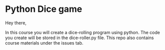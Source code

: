 # Python Dice game

Hey there, 

In this course you will create a dice-rolling program using python. The code you create will be stored in the dice-roller.py file. This repo also contains course materials under the issues tab. 
